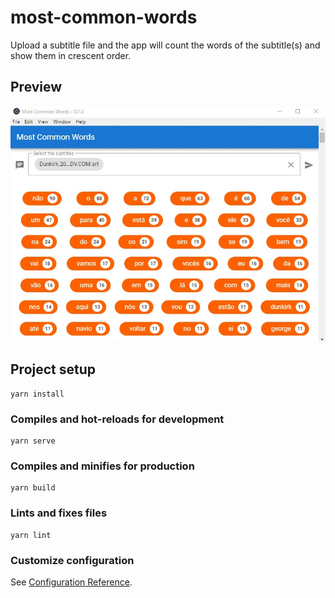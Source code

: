 # most-common-words

Upload a subtitle file and the app will count the words of the subtitle(s) and show them in crescent order.

## Preview
![Image Preview](./preview.png)

## Project setup
```
yarn install
```

### Compiles and hot-reloads for development
```
yarn serve
```

### Compiles and minifies for production
```
yarn build
```

### Lints and fixes files
```
yarn lint
```

### Customize configuration
See [Configuration Reference](https://cli.vuejs.org/config/).

